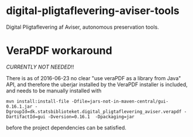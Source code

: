 # digital-pligtaflevering-aviser-tools
Digital Pligtaflevering af Aviser, autonomous preservation tools.

# VeraPDF workaround

*CURRENTLY NOT NEEDED*!!

There is as of 2016-06-23 no clear "use veraPDF as a library from Java" API,
and therefore the uberjar installed by the VeraPDF installer is included, and
needs to be manually installed with

    mvn install:install-file -Dfile=jars-not-in-maven-central/gui-0.16.1.jar -DgroupId=dk.statsbiblioteket.digital_pligtaflevering_aviser.verapdf -DartifactId=gui -Dversion=0.16.1  -Dpackaging=jar


before the project dependencies can be satisfied.


